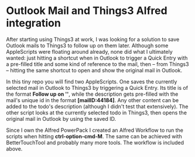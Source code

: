 # Outlook Mail and Things3 Alfred integration
After starting using Things3 at work, I was looking for a solution to save Outlook mails to Things3 to follow up on them later. Although some AppleScripts were floating around already, none did what I ultimately wanted: just hitting a shortcut when in Outlook to trigger a Quick Entry with a pre-filled title and some kind of reference to the mail, then – from Things3 – hitting the same shortcut to open and show the original mail in Outlook.

In this tiny repo you will find two AppleScripts. 
One saves the currently selected mail in Outlook to Things3 by triggering a Quick Entry. Its title is of the format **Follow up on '<email subject>'**, while the description gets pre-filled with the mail's unique id in the format **[mailID:44184]**. Any other content can be added to the todo's description (although I didn't test that extensively).
The other script looks at the currently selected todo in Things3, then opens the original mail in Outlook by using the saved ID.
  
Since I own the Alfred PowerPack I created an Alfred Workflow to run the scripts when hitting **ctrl-option-cmd-M**.
The same can be achieved with BetterTouchTool and probably many more tools. The workflow is included above.
